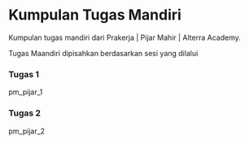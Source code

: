 # Kumpulan Tugas Mandiri
Kumpulan tugas mandiri dari Prakerja | Pijar Mahir | Alterra Academy.

Tugas Maandiri dipisahkan berdasarkan sesi yang dilalui

### Tugas 1
pm_pijar_1


### Tugas 2
pm_pijar_2